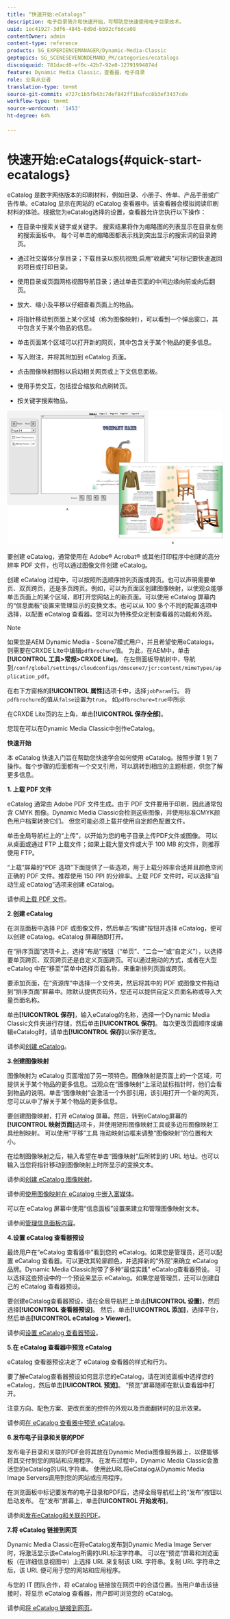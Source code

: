```yaml
---
title: “快速开始:eCatalogs”
description: 电子目录简介和快速开始，可帮助您快速使用电子目录技术。
uuid: 1ec41927-3df6-4845-8d9d-bb92cf6dca08
contentOwner: admin
content-type: reference
products: SG_EXPERIENCEMANAGER/Dynamic-Media-Classic
geptopics: SG_SCENESEVENONDEMAND_PK/categories/ecatalogs
discoiquuid: 781dacd0-ef0c-42b7-92e0-12791994874d
feature: Dynamic Media Classic，查看器，电子目录
role: 业务从业者
translation-type: tm+mt
source-git-commit: e727c1b5fb43c7def842ff1bafcc8b3ef3437cde
workflow-type: tm+mt
source-wordcount: '1453'
ht-degree: 64%

---
```



# 快速开始:eCatalogs{#quick-start-ecatalogs}

eCatalog 是数字网络版本的印刷材料，例如目录、小册子、传单、产品手册或广告传单。eCatalog 显示在网站的 eCatalog 查看器中。该查看器会模拟阅读印刷材料的体验。根据您为eCatalog选择的设置，查看器允许您执行以下操作：

* 在目录中搜索关键字或关键字。 搜索结果将作为缩略图的列表显示在目录左侧的搜索面板中。 每个可单击的缩略图都表示找到突出显示的搜索词的目录跨页。

* 通过社交媒体分享目录；下载目录以脱机视图;启用“收藏夹”可标记要快速返回的项目或打印目录。
* 使用目录或页面网格视图导航目录；通过单击页面的中间边缘向前或向后翻页。
* 放大、缩小及平移以仔细查看页面上的物品。
* 将指针移动到页面上某个区域（称为图像映射），可以看到一个弹出窗口，其中包含关于某个物品的信息。
* 单击页面某个区域可以打开新的网页，其中包含关于某个物品的更多信息。
* 写入附注，并将其附加到 eCatalog 页面。
* 点击图像映射图标以启动相关网页或上下文信息面板。
* 使用手势交互，包括捏合缩放和点刷转页。
* 按关键字搜索物品。

![用户看到的 eCatalog 外观。A)电子目录打开页面。 B)eCatalog转到第2页。](/help/assets/ec_cat_viewer_popup.png)

要创建 eCatalog，通常使用在 Adobe® Acrobat® 或其他打印程序中创建的高分辨率 PDF 文件，也可以通过图像文件创建 eCatalog。

创建 eCatalog 过程中，可以按照所选顺序排列页面或跨页。也可以声明需要单页、双页跨页，还是多页跨页。例如，可以为页面区创建图像映射，以使观众能够单击页面上的某个区域，即打开您网站上的新页面。可以使用 eCatalog 屏幕内的“信息面板”设置来管理显示的变换文本。也可以从 100 多个不同的配置选项中选择，以配置 eCatalog 查看器。您可以为特殊受众定制查看器的功能和外观。

>[!NOTE]
>
>如果您是AEM Dynamic Media - Scene7模式用户，并且希望使用eCatalogs，则需要在CRXDE Lite中编辑`pdfbrochure`值。 为此，在AEM中，单击&#x200B;**[!UICONTROL 工具>常规>CRXDE Lite]**。 在左侧面板导航树中，导航到`/conf/global/settings/cloudconfigs/dmscene7/jcr:content/mimeTypes/application_pdf`。
>
>在右下方窗格的&#x200B;**[!UICONTROL 属性]**&#x200B;选项卡中，选择`jobParam`行。 将`pdfbrochure`的值从`false`设置为`true`。 如`pdfbrochure=true`中所示
>
>在CRXDE Lite页的左上角，单击&#x200B;**[!UICONTROL 保存全部]**。
>
>您现在可以在Dynamic Media Classic中创作eCatalog。

**快速开始**

本 eCatalog 快速入门旨在帮助您快速学会如何使用 eCatalog。按照步骤 1 到 7 操作。每个步骤的后面都有一个交叉引用，可以跳转到相应的主题标题，供您了解更多信息。

**1. 上载 PDF 文件**

eCatalog 通常由 Adobe PDF 文件生成。由于 PDF 文件要用于印刷，因此通常包含 CMYK 图像。Dynamic Media Classic会检测这些图像，并使用标准CMYK颜色用户档案转换它们。 但您可能必须上载并使用自定颜色配置文件。

单击全局导航栏上的“上传”，以开始为您的电子目录上传PDF文件或图像。 可以从桌面或通过 FTP 上载文件；如果上载大量文件或大于 100 MB 的文件，则推荐使用 FTP。

“上载”屏幕的“PDF 选项”下面提供了一些选项，用于上载分辨率合适并且颜色空间正确的 PDF 文件。推荐使用 150 PPI 的分辨率。上载 PDF 文件时，可以选择“自动生成 eCatalog”选项来创建 eCatalog。

请参阅[上载 PDF 文件](uploading-pdf-files.md#uploading_the_pdf_files)。

**2.创建 eCatalog**

在浏览面板中选择 PDF 或图像文件，然后单击“构建”按钮并选择 eCatalog，便可以创建 eCatalog。eCatalog 屏幕随即打开。

在“排序页面”选项卡上，选择“布局”按钮（“单页”、“二合一”或“自定义”），以选择要单页跨页、双页跨页还是自定义页面跨页。可以通过拖动的方式，或者在大型 eCatalog 中在“移至”菜单中选择页面名称，来重新排列页面或跨页。

要添加页面，在“资源库”中选择一个文件夹，然后将其中的 PDF 或图像文件拖动到“排序页面”屏幕中。除默认提供页码外，您还可以提供自定义页面名称或导入大量页面名称。

单击&#x200B;**[!UICONTROL 保存]**，输入eCatalog的名称，选择一个Dynamic Media Classic文件夹进行存储，然后单击&#x200B;**[!UICONTROL 保存]**。 每次更改页面顺序或编辑eCatalog时，请单击&#x200B;**[!UICONTROL 保存]**&#x200B;以保存更改。

请参阅[创建 eCatalog](creating-ecatalog.md)。

**3.创建图像映射**

图像映射为 eCatalog 页面增加了另一项特色。图像映射是页面上的一个区域，可提供关于某个物品的更多信息。当观众在“图像映射”上滚动鼠标指针时，他们会看到物品的说明。单击“图像映射”会激活一个外部引用，该引用打开一个新的网页，您可以从中了解关于某个物品的更多信息。

要创建图像映射，打开 eCatalog 屏幕。然后，转到eCatalog屏幕的&#x200B;**[!UICONTROL 映射页面]**&#x200B;选项卡，并使用矩形图像映射工具或多边形图像映射工具绘制映射。 可以使用“平移”工具  拖动映射边框来调整“图像映射”的位置和大小。

在绘制图像映射之后，输入希望在单击“图像映射”后所转到的 URL 地址。也可以输入当您将指针移动到图像映射上时所显示的变换文本。

请参阅[创建 eCatalog 图像映射](creating-ecatalog-image-maps.md#creating-ecatalog-image-maps)。

请参阅[使用图像映射在 eCatalog 中嵌入富媒体](creating-ecatalog-image-maps.md#embedding-rich-media-in-an-ecatalog)。

可以在 eCatalog 屏幕中使用“信息面板”设置来建立和管理图像映射文本。

请参阅[管理信息面板内容](info-panel-content.md#managing-info-panel-content)。

**4.设置 eCatalog 查看器预设**

最终用户在“eCatalog 查看器中”看到您的 eCatalog。如果您是管理员，还可以配置 eCatalog 查看器。可以更改其轮廓颜色，并选择新的“外观”来确立 eCatalog 品牌。Dynamic Media Classic附带了多种“最佳实践” eCatalog查看器预设。 可以选择这些预设中的一个预设来显示 eCatalog。如果您是管理员，还可以创建自己的 eCatalog 查看器预设。

要创建eCatalog查看器预设，请在全局导航栏上单击&#x200B;**[!UICONTROL 设置]**，然后选择&#x200B;**[!UICONTROL 查看器预设]**。 然后，单击&#x200B;**[!UICONTROL 添加]**，选择平台，然后单击&#x200B;**[!UICONTROL eCatalog > Viewer]**。

请参阅[设置 eCatalog 查看器预设](setting-ecatalog-viewer-presets.md#setting-up-ecatalog-viewer-presets)。

**5.在 eCatalog 查看器中预览 eCatalog**

eCatalog 查看器预设决定了 eCatalog 查看器的样式和行为。

要了解eCatalog查看器预设如何显示您的eCatalog，请在浏览面板中选择您的eCatalog，然后单击&#x200B;**[!UICONTROL 预览]**。 “预览”屏幕随即在默认查看器中打开。

注意方向、配色方案、更改页面的控件的外观以及页面翻转时的显示效果。

请参阅[在 eCatalog 查看器中预览 eCatalog](previewing-ecatalogs-ecatalog-viewer.md#previewing-ecatalogs-in-the-ecatalog-viewer)。

**6.发布电子目录和关联的PDF**

发布电子目录和关联的PDF会将其放在Dynamic Media图像服务器上，以便能够将其交付到您的网站和应用程序。 在发布过程中，Dynamic Media Classic会激活您的eCatalog的URL字符串。 使用此URL将eCatalog从Dynamic Media Image Servers调用到您的网站或应用程序。

在浏览面板中标记要发布的电子目录和PDF后，选择全局导航栏上的“发布”按钮以启动发布。 在“发布”屏幕上，单击&#x200B;**[!UICONTROL 开始发布]**。

请参阅[发布eCatalog和关联的PDF](publishing-ecatalogs-associated-pdfs.md#publishing-ecatalogs-and-associated-pdfs)。

**7.将 eCatalog 链接到网页**

Dynamic Media Classic在将eCatalog发布到Dynamic Media Image Server时，将激活显示该eCatalog所需的URL标注字符串。 可以在“预览”屏幕和浏览面板（在详细信息视图中）上选择 URL 来复制该 URL 字符串。复制 URL 字符串之后，该 URL 便可用于您的网站和应用程序。

与您的 IT 团队合作，将 eCatalog 链接放在网页中的合适位置。当用户单击该链接时，将显示 eCatalog 查看器，用户即可浏览您的 eCatalog。

请参阅[将 eCatalog 链接到网页](linking-ecatalog-web-page.md#linking-an-ecatalog-to-a-web-page)。
